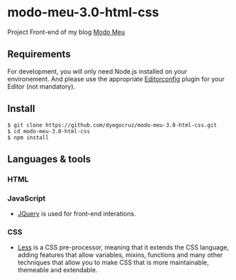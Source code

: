# modo-meu-3.0-html-css

Project Front-end of my blog [Modo Meu](http://modomeu.com/)

## Requirements

For development, you will only need Node.js installed on your environement.
And please use the appropriate [Editorconfig](http://editorconfig.org/) plugin for your Editor (not mandatory).

## Install

    $ git clone https://github.com/dyegocruz/modo-meu-3.0-html-css.git
    $ cd modo-meu-3.0-html-css
    $ npm install

## Languages & tools

### HTML

### JavaScript

- [JQuery](https://jquery.com/) is used for front-end interations.

### CSS

- [Less](http://lesscss.org/) is a CSS pre-processor, meaning that it extends the CSS language, adding features that allow variables, mixins, functions and many other techniques that allow you to make CSS that is more maintainable, themeable and extendable.
